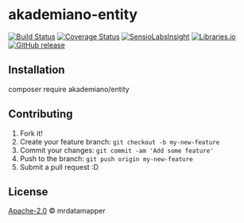 # akademiano-entity
[![Build Status](https://travis-ci.org/mrdatamapper/akademiano-entity.svg?branch=master)](https://travis-ci.org/mrdatamapper/akademiano-entity)
[![Coverage Status](https://coveralls.io/repos/github/mrdatamapper/akademiano-entity/badge.svg)](https://coveralls.io/github/mrdatamapper/akademiano-entity)
[![SensioLabsInsight](https://insight.sensiolabs.com/projects/11e91679-4d8a-4212-986c-e4e845f46ab1/mini.png)](https://insight.sensiolabs.com/projects/11e91679-4d8a-4212-986c-e4e845f46ab1)
[![Libraries.io ](https://img.shields.io/librariesio/github/mrdatamapper/akademiano-entity.svg)](https://libraries.io/github/mrdatamapper/akademiano-entity)
[![GitHub release](https://img.shields.io/github/release/mrdatamapper/akademiano-entity.svg)]()


## Installation

composer require akademiano/entity


## Contributing

1. Fork it!
2. Create your feature branch: `git checkout -b my-new-feature`
3. Commit your changes: `git commit -am 'Add some feature'`
4. Push to the branch: `git push origin my-new-feature`
5. Submit a pull request :D



## License

[Apache-2.0](https://www.apache.org/licenses/LICENSE-2.0) © mrdatamapper
